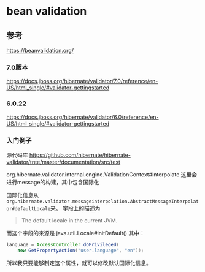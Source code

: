 # bean validation 

## 参考
https://beanvalidation.org/

### 7.0版本
https://docs.jboss.org/hibernate/validator/7.0/reference/en-US/html_single/#validator-gettingstarted


### **6.0.22** 
https://docs.jboss.org/hibernate/validator/6.0/reference/en-US/html_single/#validator-gettingstarted

### 入门例子
源代码库 https://github.com/hibernate/hibernate-validator/tree/master/documentation/src/test

org.hibernate.validator.internal.engine.ValidationContext#interpolate 这里会进行message的构建，其中包含国际化

国际化信息从`org.hibernate.validator.messageinterpolation.AbstractMessageInterpolator#defaultLocale`来。 
字段上的描述为
>The default locale in the current JVM.

而这个字段的来源是
java.util.Locale#initDefault()
其中：
```java
language = AccessController.doPrivileged(  
    new GetPropertyAction("user.language", "en"));
```
所以我只要能够制定这个属性，就可以修改默认国际化信息。

